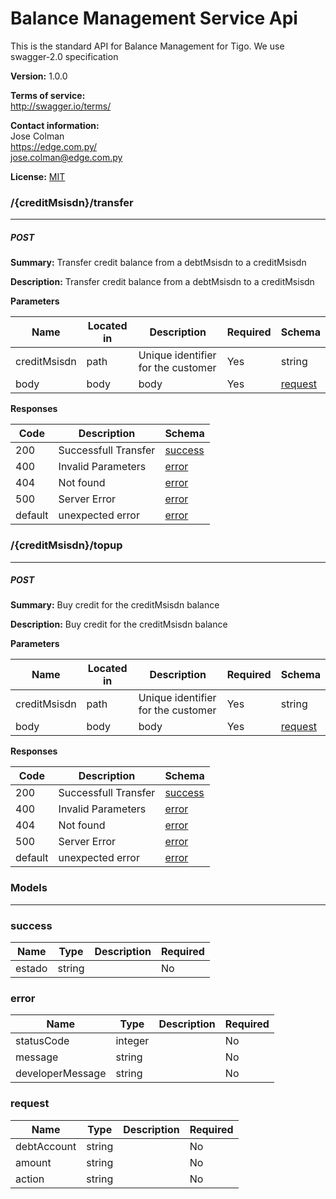 Balance Management Service Api
==============================
This is the standard API for Balance Management for Tigo. 
We use swagger-2.0 specification


**Version:** 1.0.0

**Terms of service:**  
http://swagger.io/terms/

**Contact information:**  
Jose Colman  
https://edge.com.py/  
jose.colman@edge.com.py  

**License:** [MIT](http://github.com/gruntjs/grunt/blob/master/LICENSE-MIT)

### /{creditMsisdn}/transfer
---
##### ***POST***
**Summary:** Transfer credit balance from a debtMsisdn to a creditMsisdn

**Description:** Transfer credit balance from a debtMsisdn to a creditMsisdn

**Parameters**

| Name | Located in | Description | Required | Schema |
| ---- | ---------- | ----------- | -------- | ---- |
| creditMsisdn | path | Unique identifier for the customer | Yes | string |
| body | body | body | Yes | [request](#request) |

**Responses**

| Code | Description | Schema |
| ---- | ----------- | ------ |
| 200 | Successfull Transfer | [success](#success) |
| 400 | Invalid Parameters | [error](#error) |
| 404 | Not found | [error](#error) |
| 500 | Server Error | [error](#error) |
| default | unexpected error | [error](#error) |

### /{creditMsisdn}/topup
---
##### ***POST***
**Summary:** Buy credit for the creditMsisdn balance

**Description:** Buy credit for the creditMsisdn balance

**Parameters**

| Name | Located in | Description | Required | Schema |
| ---- | ---------- | ----------- | -------- | ---- |
| creditMsisdn | path | Unique identifier for the customer | Yes | string |
| body | body | body | Yes | [request](#request) |

**Responses**

| Code | Description | Schema |
| ---- | ----------- | ------ |
| 200 | Successfull Transfer | [success](#success) |
| 400 | Invalid Parameters | [error](#error) |
| 404 | Not found | [error](#error) |
| 500 | Server Error | [error](#error) |
| default | unexpected error | [error](#error) |

### Models
---

### success  

| Name | Type | Description | Required |
| ---- | ---- | ----------- | -------- |
| estado | string |  | No |

### error  

| Name | Type | Description | Required |
| ---- | ---- | ----------- | -------- |
| statusCode | integer |  | No |
| message | string |  | No |
| developerMessage | string |  | No |

### request  

| Name | Type | Description | Required |
| ---- | ---- | ----------- | -------- |
| debtAccount | string |  | No |
| amount | string |  | No |
| action | string |  | No |